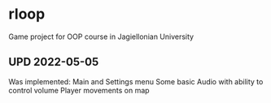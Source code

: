 # rloop
Game project for OOP course in Jagiellonian University

## UPD 2022-05-05
Was implemented:
Main and Settings menu
Some basic Audio with ability to control volume
Player movements on map
